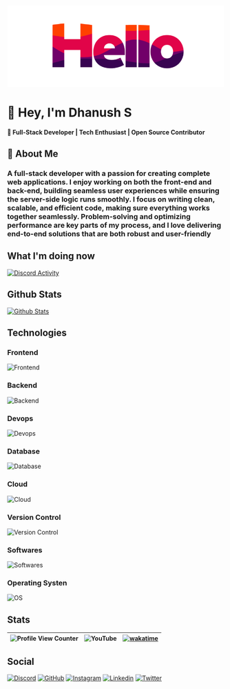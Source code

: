 ![Hello](assets/hello.gif)

# 👋 Hey, I'm Dhanush S

#### 🚀 Full-Stack Developer | Tech Enthusiast | Open Source Contributor

## 🧐 About Me

### A full-stack developer with a passion for creating complete web applications. I enjoy working on both the front-end and back-end, building seamless user experiences while ensuring the server-side logic runs smoothly. I focus on writing clean, scalable, and efficient code, making sure everything works together seamlessly. Problem-solving and optimizing performance are key parts of my process, and I love delivering end-to-end solutions that are both robust and user-friendly

## What I'm doing now

[![Discord Activity](https://lanyard.cnrad.dev/api/805771996687499275?animated=true&showDisplayName=true&hideStatus=true&hideTimestamp=true)](/)

## Github Stats

[![Github Stats](https://github-readme-streak-stats.herokuapp.com/?user=ipuppyyt&theme=cobalt)](/)

## Technologies

### Frontend

![Frontend](https://skillicons.dev/icons?i=js,ts,html,css,scss,tailwind,react,next,vite,md)

### Backend

![Backend](https://skillicons.dev/icons?i=nodejs,bash,express,py,workers)

### Devops

![Devops](https://skillicons.dev/icons?i=docker,githubactions)

### Database

![Database](https://skillicons.dev/icons?i=mongo,mysql,sqlite,d3)

### Cloud

![Cloud](https://skillicons.dev/icons?i=azure,aws,vercel,cloudflare,netlify)

### Version Control

![Version Control](https://skillicons.dev/icons?i=git,github)

### Softwares

![Softwares](https://skillicons.dev/icons?i=vscode,ae,au,pr,ps,postman,figma,blender)

### Operating Systen

![OS](https://skillicons.dev/icons?i=windows,apple,ubuntu,linux)

## Stats

| ![Profile View Counter](https://komarev.com/ghpvc/?username=ipuppyyt&style=for-the-badge&color=ff6600) | ![YouTube](https://img.shields.io/youtube/channel/subscribers/UC8Yjx_8oCJUHpVV7pHyye4w?style=for-the-badge&logo=youtube&color=ff6600) | [![wakatime](https://wakatime.com/badge/user/0ec2f953-d595-4323-b209-f77bf7d2636b.svg?style=for-the-badge&color=ff6600)](https://wakatime.com/@0ec2f953-d595-4323-b209-f77bf7d2636b) |
| ------------------------------------------------------------------------------------------------------ | ------------------------------------------------------------------------------------------------------------------------------------- | ------------------------------------------------------------------------------------------------------------------------------------------------------------------------------------ |

## Social

[![Discord](https://skillicons.dev/icons?i=discord)](https://github.com/ipuppyyt)
[![GitHub](https://skillicons.dev/icons?i=github)](https://github.com/ipuppyyt)
[![Instagram](https://skillicons.dev/icons?i=instagram)](https://www.instagram.com/dhan_ushofficial)
[![Linkedin](https://skillicons.dev/icons?i=linkedin)](https://www.linkedin.com/in/dhanushsofficial)
[![Twitter](https://skillicons.dev/icons?i=twitter)](https://x.com/ipuppyyt)
